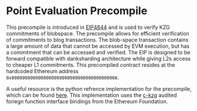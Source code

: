 # Point Evaluation Precompile

This precompile is introduced in [EIP4844](https://eips.ethereum.org/EIPS/eip-4844) and is used to verify KZG commitments of blobspace. The precompile allows for efficient verification of commitments to blog transactions. The blob-space transaction contains a large amount of data that cannot be accessed by EVM execution, but has a commitment that can be accessed and verified. The EIP is designed to be forward compatible with danksharding architecture while giving L2s access to cheaper L1 commitments. This precompiled contract resides at the hardcoded Ethereum address `0x000000000000000000000000000000000000000A`.


A useful resource is the python refrence implementation for the precompile, which can be found [here](https://github.com/ethereum/consensus-specs/blob/86fb82b221474cc89387fa6436806507b3849d88/specs/deneb/polynomial-commitments.md). This implementation uses the [c-kzg](https://github.com/ethereum/c-kzg-4844) audited foriegn function interface bindings from the Ethereum Foundation.